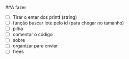 
##A fazer

- [ ] Tirar o enter dos printf (string)
- [ ] função buscar lote pelo id (para chegar no tamanho)
- [ ] pilha 
- [ ] comentar o código
- [ ] sobre 
- [ ] organizar para enviar
- [ ] frees
